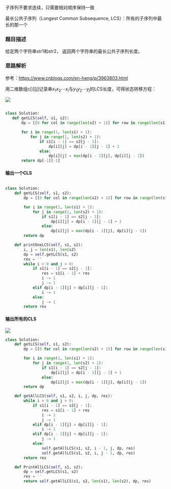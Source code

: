 子序列不要求连续，只需要相对顺序保持一致

最长公共子序列（Longest Common Subsequence, LCS）：所有的子序列中最长的那一个

### 题目描述

给定两个字符串str1和str2， 返回两个字符串的最长公共子序列长度。

### 思路解析

参考：https://www.cnblogs.com/en-heng/p/3963803.html

用二维数组c[i][j]记录串$x_1x_2 \cdots x_i$与$y_1y_2\cdots y_j$的LCS长度，可得状态转移方程：

![](https://github.com/1273545169/Course_notes/blob/master/%E5%9B%BE%E7%89%87/%E6%9C%80%E9%95%BF%E5%AD%90%E5%BA%8F%E5%88%97.PNG)

 
 ```python
 
 class Solution:
    def getLCS(self, s1, s2):
        dp = [[0 for col in range(len(s2) + 1)] for row in range(len(s1) + 1)]

        for i in range(1, len(s1) + 1):
            for j in range(1, len(s2) + 1):
                if s1[i - 1] == s2[j - 1]:
                    dp[i][j] = dp[i - 1][j - 1] + 1
                else:
                    dp[i][j] = max(dp[i - 1][j], dp[i][j - 1])
        return dp[-1][-1]

 
 ```

#### 输出一个CLS

```python

class Solution:
    def getLCS(self, s1, s2):
        dp = [[0 for col in range(len(s2) + 1)] for row in range(len(s1) + 1)]

        for i in range(1, len(s1) + 1):
            for j in range(1, len(s2) + 1):
                if s1[i - 1] == s2[j - 1]:
                    dp[i][j] = dp[i - 1][j - 1] + 1
                else:
                    dp[i][j] = max(dp[i - 1][j], dp[i][j - 1])
        return dp

    def printOneLCS(self, s1, s2):
        i, j = len(s1), len(s2)
        dp = self.getLCS(s1, s2)
        res = ''
        while i > 0 and j > 0:
            if s1[i - 1] == s2[j - 1]:
                res = s1[i - 1] + res
                i -= 1
                j -= 1
            elif dp[i - 1][j] > dp[i][j - 1]:
                i -= 1
            else:
                j -= 1
        return res


```

#### 输出所有的CLS

![](https://github.com/1273545169/Course_notes/blob/master/%E5%9B%BE%E7%89%87/%E8%BE%93%E5%87%BA%E6%89%80%E6%9C%89%E7%9A%84%E6%9C%80%E9%95%BF%E5%85%AC%E5%85%B1%E5%AD%90%E5%BA%8F%E5%88%97.PNG)

```python
class Solution:
    def getLCS(self, s1, s2):
        dp = [[0 for col in range(len(s2) + 1)] for row in range(len(s1) + 1)]

        for i in range(1, len(s1) + 1):
            for j in range(1, len(s2) + 1):
                if s1[i - 1] == s2[j - 1]:
                    dp[i][j] = dp[i - 1][j - 1] + 1
                else:
                    dp[i][j] = max(dp[i - 1][j], dp[i][j - 1])
        return dp

    def getAllLCS(self, s1, s2, i, j, dp, res):
        while i > 0 and j > 0:
            if s1[i - 1] == s2[j - 1]:
                res = s1[i - 1] + res
                i -= 1
                j -= 1
            elif dp[i - 1][j] > dp[i][j - 1]:
                i -= 1
            elif dp[i - 1][j] < dp[i][j - 1]:
                j -= 1
            else:
                self.getAllLCS(s1, s2, i - 1, j, dp, res)
                self.getAllLCS(s1, s2, i, j - 1, dp, res)
        return res

    def PrintAllLCS(self, s1, s2):
        dp = self.getLCS(s1, s2)
        res = ''
        return self.getAllLCS(s1, s2, len(s1), len(s2), dp, res)


```
